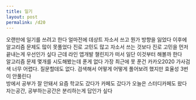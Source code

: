 ```yaml
---
title: 일기
layout: post
permalink: /d20
---
```


오랜만에 일기를 쓰려고 한다
얼마전에 데상트 자소서 쓰고 뭔가 방향을 잃었다
이후에 알고리즘 문제도 많이 못풀었다
진로 고민도 많고
자소서 쓰는 것보다 진로 고민을 먼저 끝내는게 우선인가 싶다
근데 라인 앱개발 챌린지가 떠서 일단 이것부터 해볼까 한다
<br>
알고리즘 문제 몇개를 시도해봤는데
푼게 없다
가장 최근에 못 푼건 카카오2020 가사검색
너무 어렵다. 질문할데도 없다.
검색해서 어떻게 어떻게 풀어보려 했지만 효율성 3번이 안풀린다
<br>
방에서 공부가 잘 안돼서 요즘
학교도 갔다가 카페도 갔다가
오늘은 스터디카페도 왔다
자는공간, 공부하는공간은 분리하는게 답인가 싶다